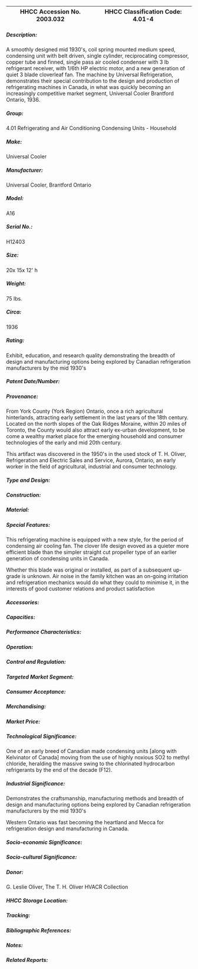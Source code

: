 | **HHCC Accession No. 2003.032** |**HHCC Classification Code:  4.01-4**|
| ----------- | ----------- |
##### Description:
A smoothly designed mid 1930's, coil spring mounted medium speed, condensing unit with belt driven, single cylinder, reciprocating compressor, copper tube and finned, single pass air cooled condenser with 3 lb refrigerant receiver, with 1/6th HP electric motor, and a new generation of quiet 3 blade cloverleaf fan. The machine by Universal Refrigeration, demonstrates their special contribution to the design and production of refrigerating machines in Canada, in what was quickly becoming an increasingly competitive market segment, Universal Cooler Brantford Ontario, 1936.
##### Group:
4.01 Refrigerating and Air Conditioning Condensing Units - Household

##### Make:
Universal Cooler

##### Manufacturer:
Universal Cooler, Brantford Ontario

##### Model:
A16

##### Serial No.:
H12403

##### Size:
20x 15x 12' h

##### Weight:
75 lbs.

##### Circa:
1936

##### Rating:
Exhibit, education, and research quality demonstrating the breadth of design and manufacturing options being explored by Canadian refrigeration manufacturers by the mid 1930's

##### Patent Date/Number:


##### Provenance:
From York County (York Region) Ontario, once a rich agricultural hinterlands, attracting early settlement in the last years of the 18th century. Located on the north slopes of the Oak Ridges Moraine, within 20 miles of Toronto, the County would also attract early ex-urban development, to be come a wealthy market place for the emerging household and consumer technologies of the early and mid 20th century. 

This artifact was discovered in the 1950's in the used stock of T. H. Oliver, Refrigeration and Electric Sales and Service, Aurora, Ontario, an early worker in the field of agricultural, industrial and consumer technology.

##### Type and Design:


##### Construction:


##### Material:


##### Special Features:
This refrigerating machine is equipped with a new style, for the period of condensing air cooling fan. The clover life design evoved as a quieter more efficient blade than the simpler straight cut propeller type of an earlier generation of condensing units in Canada.

Whether this blade was original or installed, as part of a subsequent up-grade is unknown. Air noise in the family kitchen was an on-going irritation  and refrigeration mechanics would do what they could to minimise it, in the interests of good customer relations and product satisfaction

##### Accessories:


##### Capacities:


##### Performance Characteristics:


##### Operation:


##### Control and Regulation:


##### Targeted Market Segment:


##### Consumer Acceptance:


##### Merchandising:


##### Market Price:


##### Technological Significance:
One of an early breed of Canadian made condensing units [along with Kelvinator of Canada] moving from the use of highly noxious SO2 to methyl chloride, heralding the massive swing to the chlorinated hydrocarbon refrigerants by the end of the decade (F12).

##### Industrial Significance:
Demonstrates the craftsmanship, manufacturing methods and breadth of design and manufacturing options being explored by Canadian refrigeration manufacturers by the mid 1930's

Western Ontario was fast becoming the heartland and Mecca for refrigeration design and manufacturing in Canada.

##### Socio-economic Significance:


##### Socio-cultural Significance:


##### Donor:
G. Leslie Oliver, The T. H. Oliver HVACR Collection

##### HHCC Storage Location:


##### Tracking:


##### Bibliographic References:


##### Notes:


##### Related Reports:

